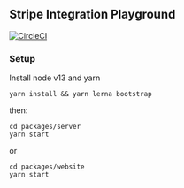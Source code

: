 ## Stripe Integration Playground

[![CircleCI](https://circleci.com/gh/richardg-stripe/integration-playground.svg?style=svg&circle-token=6eff844c86aa1bd1291c376d51d1ac74a88ff2ae)](https://circleci.com/gh/richardg-stripe/integration-playground)

### Setup

Install node v13 and yarn

```
yarn install && yarn lerna bootstrap
```

then:

```
cd packages/server
yarn start
```

or

```
cd packages/website
yarn start
```
